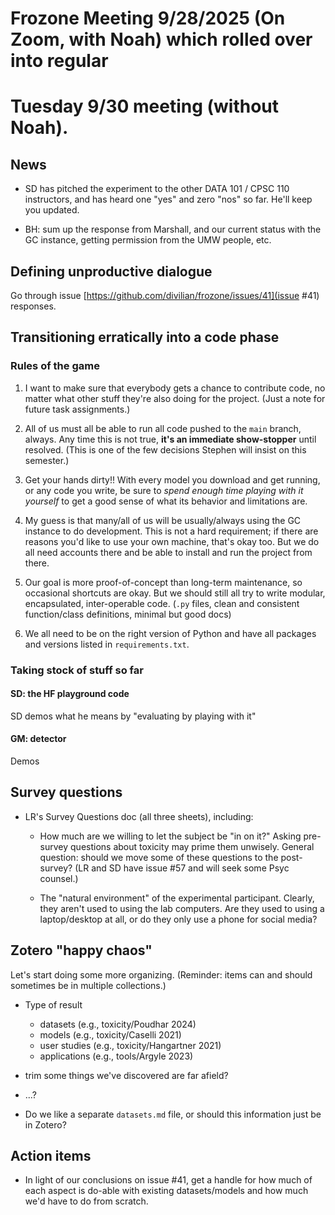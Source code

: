 # Frozone Meeting 9/28/2025 (On Zoom, with Noah) which rolled over into regular
# Tuesday 9/30 meeting (without Noah).

## News

* SD has pitched the experiment to the other DATA 101 / CPSC 110 instructors,
  and has heard one "yes" and zero "nos" so far. He'll keep you updated.

* BH: sum up the response from Marshall, and our current status with the GC
  instance, getting permission from the UMW people, etc.


## Defining unproductive dialogue

Go through issue [https://github.com/divilian/frozone/issues/41](issue #41)
responses.


## Transitioning erratically into a code phase

### Rules of the game

1. I want to make sure that everybody gets a chance to contribute code, no
   matter what other stuff they're also doing for the project. (Just a note for
   future task assignments.)

1. All of us must all be able to run all code pushed to the `main` branch,
   always. Any time this is not true, **it's an immediate show-stopper** until
   resolved. (This is one of the few decisions Stephen will insist on this
   semester.)

1. Get your hands dirty!! With every model you download and get running, or any
   code you write, be sure to _spend enough time playing with it yourself_ to
   get a good sense of what its behavior and limitations are.

1. My guess is that many/all of us will be usually/always using the GC instance
   to do development. This is not a hard requirement; if there are reasons
   you'd like to use your own machine, that's okay too. But we do all need
   accounts there and be able to install and run the project from there.

1. Our goal is more proof-of-concept than long-term maintenance, so occasional
   shortcuts are okay. But we should still all try to write modular,
   encapsulated, inter-operable code. (`.py` files, clean and consistent
   function/class definitions, minimal but good docs)

1. We all need to be on the right version of Python and have all packages and
   versions listed in `requirements.txt`.


### Taking stock of stuff so far

#### SD: the HF playground code

SD demos what he means by "evaluating by playing with it"

#### GM: detector

Demos


## Survey questions

* LR's Survey Questions doc (all three sheets), including:

    * How much are we willing to let the subject be "in on it?" Asking
      pre-survey questions about toxicity may prime them unwisely. General
      question: should we move some of these questions to the post-survey? (LR
      and SD have issue #57 and will seek some Psyc counsel.)

    * The "natural environment" of the experimental participant. Clearly, they
      aren't used to using the lab computers. Are they used to using a
      laptop/desktop at all, or do they only use a phone for social media?


## Zotero "happy chaos"

Let's start doing some more organizing. (Reminder: items can and should
sometimes be in multiple collections.)

* Type of result
    * datasets (e.g., toxicity/Poudhar 2024)
    * models (e.g., toxicity/Caselli 2021)
    * user studies (e.g., toxicity/Hangartner 2021)
    * applications (e.g., tools/Argyle 2023)

* trim some things we've discovered are far afield?

* ...?

* Do we like a separate `datasets.md` file, or should this information just be
  in Zotero?



## Action items

* In light of our conclusions on issue #41, get a handle for how much of each
  aspect is do-able with existing datasets/models and how much we'd have to do
  from scratch.
